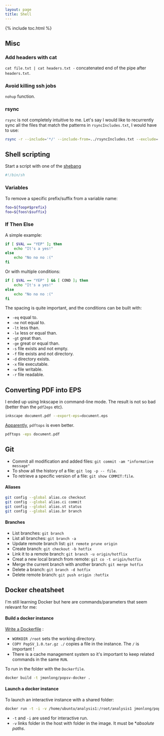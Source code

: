 ```yaml
---
layout: page
title: Shell
---
```


{% include toc.html %}

## Misc

### Add headers with cat

`cat file.txt | cat headers.txt -` concatenated end of the pipe after `headers.txt`.

### Avoid killing ssh jobs

`nohup` function.

### rsync

`rsync` is not completely intuitive to me. Let's say I would like to recurrently sync all the files that match the patterns in `rsyncIncludes.txt`, I would have to use:

~~~sh
rsync -r --include='*/' --include-from=../rsyncIncludes.txt --exclude='*' --prune-empty-dirs SRC DEST
~~~

## Shell scripting

Start a script with one of the [shebang](https://en.wikipedia.org/wiki/Shebang_%28Unix%29)

~~~sh
#!/bin/sh
~~~

### Variables

To remove a specific prefix/suffix from a variable name:

~~~sh
foo=${foop#$prefix}
foo=${foos%$suffix}
~~~

### If Then Else

A simple example:

~~~sh
if [ $VAL == "YEP" ]; then
	echo "It's a yes!"
else
	echo "No no no :("
fi
~~~

Or with multiple conditions:

~~~sh
if [ $VAL == "YEP" ] && [ COND ]; then
	echo "It's a yes!"
else
	echo "No no no :("
fi
~~~

The spacing is quite important, and the conditions can be built with:

+ `-eq` equal to.
+ `-ne` not equal to.
+ `-lt` less than.
+ `-le` less or equal than.
+ `-gt` great than.
+ `-ge` great or equal than.
+ `-s` file exists and not empty.
+ `-f` file exists and not directory.
+ `-d` directory exists.
+ `-x` file executable.
+ `-w` file writable.
+ `-r` file readable.


## Converting PDF into EPS

I ended up using Inkscape in command-line mode. The result is not so bad (better than the `pdf2eps` etc).

~~~sh
inkscape document.pdf --export-eps=document.eps
~~~

[Apparently](http://blm.io/blog/convert-pdf-eps-osx/), `pdftops` is even better. 

~~~sh
pdftops -eps document.pdf
~~~

## Git

+ Commit all modification and added files: `git commit -am "informative message"`
+ To show all the history of a file: `git log -p -- file`.
+ To retrieve a specific version of a file: `git show COMMIT:file`.

#### Aliases

~~~sh
git config --global alias.co checkout
git config --global alias.ci commit
git config --global alias.st status
git config --global alias.br branch
~~~


#### Branches

+ List branches: `git branch`
+ List all branches: `git branch -a`
+ Update remote branch list: `git remote prune origin`
+ Create branch: `git checkout -b hotfix`
+ Link it to a remote branch: `git branch -u origin/hotflix`
+ Creat a new local branch from remote: `git co -t origin/hotfix`
+ Merge the current branch with another branch: `git merge hotfix`
+ Delete a branch: `git branch -d hotfix`
+ Delete remote branch: `git push origin :hotfix`


## Docker cheatsheet

I'm still learning Docker but here are commands/parameters that seem relevant for me:

#### Build a docker instance

[Write a Dockerfile](https://docs.docker.com/engine/userguide/eng-image/dockerfile_best-practices/) :

+ `WORKDIR /root` sets the working directory.
+ `COPY PopSV_1.0.tar.gz ./` copies a file in the instance. The `/` is important !
+ There is a cache management system so it's important to keep related commands in the same `RUN`.

To run in the folder with the `Dockerfile`.

~~~sh
docker build -t jmonlong/popsv-docker .
~~~

#### Launch a docker instance

To launch an interactive instance with a shared folder:

~~~sh
docker run -t -i -v /home/ubuntu/analysis1:/root/analysis1 jmonlong/popsv-docker
~~~

+ `-t` and `-i` are used for interactive run.
+ `-v` links folder in the host with folder in the image. It must be **absolute paths*.

